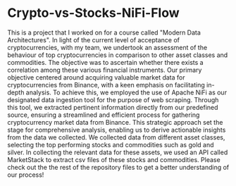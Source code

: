 # Crypto-vs-Stocks-NiFi-Flow

This is a project that I worked on for a course called "Modern Data Architectures". In light of the current level of acceptance of cryptocurrencies, 
with my team, we undertook an assessment of the behaviour of top cryptocurrencies in comparison to other asset classes and commodities. 
The objective was to ascertain whether there exists a correlation among these various financial instruments.
Our primary objective centered around acquiring valuable market data for cryptocurrencies from Binance, with a keen emphasis on facilitating in-depth analysis.
To achieve this, we employed the use of Apache NiFi as our designated data ingestion tool for the purpose of web scraping. 
Through this tool, we extracted pertinent information directly from our predefined source, ensuring a streamlined and efficient process for gathering
cryptocurrency market data from Binance. This strategic approach set the stage for comprehensive analysis, enabling us to derive actionable
insights from the data we collected. We collected data from different asset classes, selecting the top performing stocks and commodities such as gold and silver.
In collecting the relevant data for these assets, we  used an API called MarketStack to extract csv files of these stocks and commodities.
Please check out the the rest of the repository files to get a better understanding of our process!
